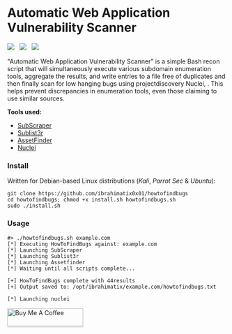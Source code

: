 # Automatic Web Application Vulnerability Scanner
[![](https://img.shields.io/twitter/follow/ibrahimatix0x01?color=blue&label=Twitter&logo=twitter&style=plastic)](https://twitter.com/ibrahimatix0x01)&nbsp;&nbsp;
[![](https://img.shields.io/github/followers/ibrahimatix0x01?color=gray&label=GitHub&logo=github&style=plastic)](https://github.com/ibrahimatix0x01)&nbsp;&nbsp;
[![](https://img.shields.io/badge/Sponsor-GitHub-green?style=plastic&logo=github)](https://github.com/sponsors/ibrahimatix0x01)&nbsp;&nbsp;


 "Automatic Web Application Vulnerability Scanner" is a simple Bash recon script that will simultaneously execute various subdomain enumeration tools, aggregate the results, and write entries to a file free of duplicates and then finally scan for low hanging bugs using projectdiscovery Nuclei, . This helps prevent discrepancies in enumeration tools, even those claiming to use similar sources. 

**Tools used:**
* [SubScraper](https://github.com/m8r0wn/subscraper)
* [Sublist3r](https://github.com/aboul3la/Sublist3r)
* [AssetFinder](https://github.com/tomnomnom/assetfinder)
* [Nuclei](https://github.com/projectdiscovery/nuclei)

### Install
Written for Debian-based Linux distributions (*Kali*, *Parrot Sec* & *Ubuntu*):

```text
git clone https://github.com/ibrahimatix0x01/howtofindbugs
cd howtofindbugs; chmod +x install.sh howtofindbugs.sh
sudo ./install.sh
```

### Usage
```text
#> ./howtofindbugs.sh example.com
[*] Executing HowToFindBugs against: example.com
[*] Launching SubScraper
[*] Launching Sublist3r
[*] Launching Assetfinder
[*] Waiting until all scripts complete...

[+] HowToFindBugs complete with 44results
[+] Output saved to: /opt/ibrahimatix/example.com/howtofindbugs.txt

[*] Launching nuclei
```

<a href="https://www.buymeacoffee.com/ibrahimatix" target="_blank"><img src="https://www.buymeacoffee.com/assets/img/custom_images/orange_img.png" alt="Buy Me A Coffee" style="height: 41px !important;width: 174px !important;box-shadow: 0px 3px 2px 0px rgba(190, 190, 190, 0.5) !important;-webkit-box-shadow: 0px 3px 2px 0px rgba(190, 190, 190, 0.5) !important;" ></a>

